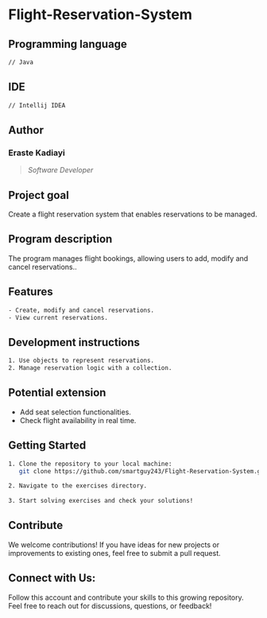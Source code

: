 # Flight-Reservation-System

## Programming language

```bash
// Java
```

## IDE

```bash
// Intellij IDEA
```

## Author

### Eraste Kadiayi

> *Software Developer*

## Project goal

Create a flight reservation system that enables reservations to be managed.

## Program description

The program manages flight bookings, allowing users to add, modify and cancel reservations..

## Features

```bash
- Create, modify and cancel reservations.
- View current reservations.
```

## Development instructions

```bash
1. Use objects to represent reservations.
2. Manage reservation logic with a collection.
```
   
## Potential extension
- Add seat selection functionalities.
- Check flight availability in real time.

## Getting Started
```bash
1. Clone the repository to your local machine:  
   git clone https://github.com/smartguy243/Flight-Reservation-System.git
   
2. Navigate to the exercises directory.  
   
3. Start solving exercises and check your solutions!
```

## Contribute

We welcome contributions! If you have ideas for new projects or improvements to existing ones, feel free to submit a pull request.

## Connect with Us:

Follow this account and contribute your skills to this growing repository. Feel free to reach out for discussions, questions, or feedback!

